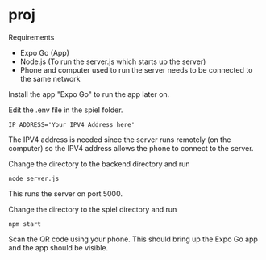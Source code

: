 # proj
Requirements
- Expo Go (App)
- Node.js (To run the server.js which starts up the server)
- Phone and computer used to run the server needs to be connected to the same network


Install the app "Expo Go" to run the app later on.

Edit the .env file in the spiel folder.
```
IP_ADDRESS='Your IPV4 Address here'
```
The IPV4 address is needed since the server runs remotely (on the computer) so the IPV4 address allows the phone to connect to the server.

Change the directory to the backend directory and run
```
node server.js
```
This runs the server on port 5000.

Change the directory to the spiel directory and run
```
npm start
```
Scan the QR code using your phone. This should bring up the Expo Go app and the app should be visible.
